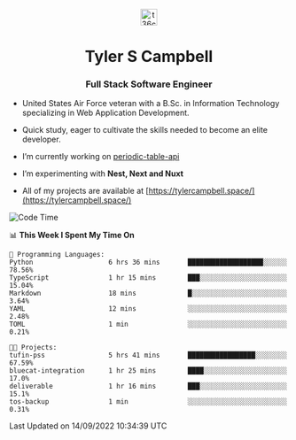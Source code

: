 <p align="center">
<a href="https://www.linkedin.com/in/t36campbell" target="blank"><img align="center" src="https://ik.imagekit.io/t36campbell/Portfolio/linkedin.png.original_m8bbGgPh6.png" alt="t36campbell" height="30" width="30" /></a>
</p>
<h1 align="center">Tyler S Campbell</h1>
<h3 align="center">Full Stack Software Engineer</h3>

* United States Air Force veteran with a B.Sc. in Information Technology specializing in Web Application Development. 

* Quick study, eager to cultivate the skills needed to become an elite developer.

* I’m currently working on [periodic-table-api](https://github.com/t36campbell/periodic-table-api)

* I’m experimenting with **Nest, Next and Nuxt**

* All of my projects are available at [https://tylercampbell.space/](https://tylercampbell.space/)

<!--START_SECTION:waka-->
![Code Time](http://img.shields.io/badge/Code%20Time-1%2C789%20hrs%204%20mins-blue)

📊 **This Week I Spent My Time On** 

```text
💬 Programming Languages: 
Python                   6 hrs 36 mins       ███████████████████░░░░░░   78.56% 
TypeScript               1 hr 15 mins        ███░░░░░░░░░░░░░░░░░░░░░░   15.04% 
Markdown                 18 mins             █░░░░░░░░░░░░░░░░░░░░░░░░   3.64% 
YAML                     12 mins             ░░░░░░░░░░░░░░░░░░░░░░░░░   2.48% 
TOML                     1 min               ░░░░░░░░░░░░░░░░░░░░░░░░░   0.21%

🐱‍💻 Projects: 
tufin-pss                5 hrs 41 mins       █████████████████░░░░░░░░   67.59% 
bluecat-integration      1 hr 25 mins        ████░░░░░░░░░░░░░░░░░░░░░   17.0% 
deliverable              1 hr 16 mins        ███░░░░░░░░░░░░░░░░░░░░░░   15.1% 
tos-backup               1 min               ░░░░░░░░░░░░░░░░░░░░░░░░░   0.31%

```


 Last Updated on 14/09/2022 10:34:39 UTC
<!--END_SECTION:waka-->
